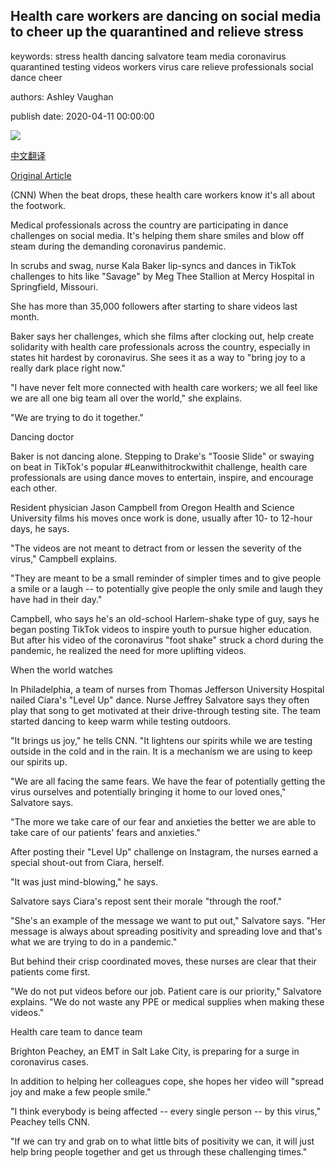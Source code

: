 ## Health care workers are dancing on social media to cheer up the quarantined and relieve stress

keywords: stress health dancing salvatore team media coronavirus quarantined testing videos workers virus care relieve professionals social dance cheer

authors: Ashley Vaughan

publish date: 2020-04-11 00:00:00

![](https://cdn.cnn.com/cnnnext/dam/assets/200409191343-health-care-professionals-dance-super-tease.jpg)

[中文翻译](Health%20care%20workers%20are%20dancing%20on%20social%20media%20to%20cheer%20up%20the%20quarantined%20and%20relieve%20stress_zh.md)

[Original Article](https://edition.cnn.com/2020/04/11/world/iyw-health-care-professionals-dance-social-media-trnd/index.html)

(CNN) When the beat drops, these health care workers know it's all about the footwork.

Medical professionals across the country are participating in dance challenges on social media. It's helping them share smiles and blow off steam during the demanding coronavirus pandemic.

In scrubs and swag, nurse Kala Baker lip-syncs and dances in TikTok challenges to hits like "Savage" by Meg Thee Stallion at Mercy Hospital in Springfield, Missouri.

She has more than 35,000 followers after starting to share videos last month.

Baker says her challenges, which she films after clocking out, help create solidarity with health care professionals across the country, especially in states hit hardest by coronavirus. She sees it as a way to "bring joy to a really dark place right now."

"I have never felt more connected with health care workers; we all feel like we are all one big team all over the world," she explains.

"We are trying to do it together."

Dancing doctor

Baker is not dancing alone. Stepping to Drake's "Toosie Slide" or swaying on beat in TikTok's popular \#Leanwithitrockwithit challenge, health care professionals are using dance moves to entertain, inspire, and encourage each other.

Resident physician Jason Campbell from Oregon Health and Science University films his moves once work is done, usually after 10- to 12-hour days, he says.

"The videos are not meant to detract from or lessen the severity of the virus," Campbell explains.

"They are meant to be a small reminder of simpler times and to give people a smile or a laugh -- to potentially give people the only smile and laugh they have had in their day."

Campbell, who says he's an old-school Harlem-shake type of guy, says he began posting TikTok videos to inspire youth to pursue higher education. But after his video of the coronavirus "foot shake" struck a chord during the pandemic, he realized the need for more uplifting videos.

When the world watches

In Philadelphia, a team of nurses from Thomas Jefferson University Hospital nailed Ciara's "Level Up" dance. Nurse Jeffrey Salvatore says they often play that song to get motivated at their drive-through testing site. The team started dancing to keep warm while testing outdoors.

"It brings us joy," he tells CNN. "It lightens our spirits while we are testing outside in the cold and in the rain. It is a mechanism we are using to keep our spirits up.

"We are all facing the same fears. We have the fear of potentially getting the virus ourselves and potentially bringing it home to our loved ones," Salvatore says.

"The more we take care of our fear and anxieties the better we are able to take care of our patients' fears and anxieties."

After posting their "Level Up" challenge on Instagram, the nurses earned a special shout-out from Ciara, herself.

"It was just mind-blowing," he says.

Salvatore says Ciara's repost sent their morale "through the roof."

"She's an example of the message we want to put out," Salvatore says. "Her message is always about spreading positivity and spreading love and that's what we are trying to do in a pandemic."

But behind their crisp coordinated moves, these nurses are clear that their patients come first.

"We do not put videos before our job. Patient care is our priority," Salvatore explains. "We do not waste any PPE or medical supplies when making these videos."

Health care team to dance team

Brighton Peachey, an EMT in Salt Lake City, is preparing for a surge in coronavirus cases.

In addition to helping her colleagues cope, she hopes her video will "spread joy and make a few people smile."

"I think everybody is being affected -- every single person -- by this virus," Peachey tells CNN.

"If we can try and grab on to what little bits of positivity we can, it will just help bring people together and get us through these challenging times."